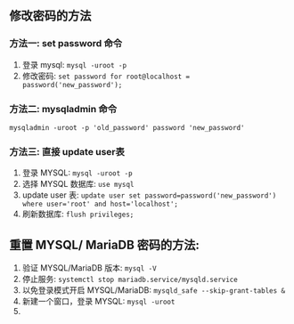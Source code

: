 ## 修改密码的方法
### 方法一: set password 命令
1. 登录 mysql: `mysql -uroot -p`
2. 修改密码: `set password for root@localhost = password('new_password');`

### 方法二: mysqladmin 命令
`mysqladmin -uroot -p 'old_password' password 'new_password'`

### 方法三: 直接 update user表
1. 登录 MYSQL: `mysql -uroot -p`
2. 选择 MYSQL 数据库: `use mysql`
3. update user 表: `update user set password=password('new_password') where user='root' and host='localhost';`
4. 刷新数据库: `flush privileges;`

## 重置 MYSQL/ MariaDB 密码的方法:
1. 验证 MYSQL/MariaDB 版本: `mysql -V`
2. 停止服务: `systemctl stop mariadb.service/mysqld.service`
3. 以免登录模式开启 MYSQL/MariaDB: `mysqld_safe --skip-grant-tables &`
4. 新建一个窗口，登录 MYSQL: `mysql -uroot`
5. 